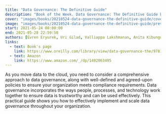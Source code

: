 ```yaml
---
title: "Data Governance: The Definitive Guide"
description: "Book of the Week. Data Governance: The Definitive Guide by Jessi Ashdown"
cover: "images/books/20210524-data-governance-the-definitive-guide/cover.jpg"
image: "images/books/20210524-data-governance-the-definitive-guide/preview.jpg"
start: 2021-05-24 00:00:00
end: 2021-05-28 22:59:58
authors: [Evren Eryurek, Uri Gilad, Valliappa Lakshmanan, Anita Kibunguchy-Grant, jessiashdown]
links: 
  - text: Book's page
    link: https://www.oreilly.com/library/view/data-governance-the/9781492063483/
  - text: Amazon
    link: https://www.amazon.com/_/dp/1492063495
---
```


As you move data to the cloud, you need to consider a comprehensive approach to data governance,
along with well-defined and agreed-upon policies to ensure your organization meets compliance
requirements. Data governance incorporates the ways people, processes, and technology work together
to ensure data is trustworthy and can be used effectively. This practical guide shows you how to
effectively implement and scale data governance throughout your organization.